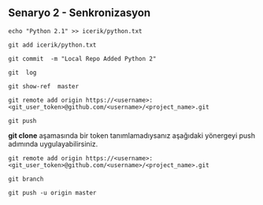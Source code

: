 ## Senaryo 2 - Senkronizasyon
```
echo "Python 2.1" >> icerik/python.txt
```
```
git add icerik/python.txt
```
```
git commit  -m "Local Repo Added Python 2"
```
```
git  log
```
```
git show-ref  master
```
```
git remote add origin https://<username>:<git_user_token>@github.com/<username>/<project_name>.git
```
```
git push 
```
**git clone** aşamasında bir token tanımlamadıysanız aşağıdaki yönergeyi push adımında uygulayabilirsiniz. 
```
git remote add origin https://<username>:<git_user_token>@github.com/<username>/<project_name>.git
```
```
git branch
```
```
git push -u origin master
```